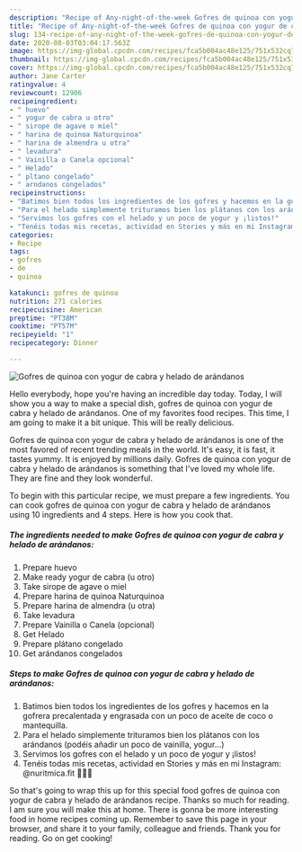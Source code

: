 ```yaml
---
description: "Recipe of Any-night-of-the-week Gofres de quinoa con yogur de cabra y helado de arándanos"
title: "Recipe of Any-night-of-the-week Gofres de quinoa con yogur de cabra y helado de arándanos"
slug: 134-recipe-of-any-night-of-the-week-gofres-de-quinoa-con-yogur-de-cabra-y-helado-de-arandanos
date: 2020-08-03T03:04:17.563Z
image: https://img-global.cpcdn.com/recipes/fca5b004ac48e125/751x532cq70/gofres-de-quinoa-con-yogur-de-cabra-y-helado-de-arandanos-foto-principal.jpg
thumbnail: https://img-global.cpcdn.com/recipes/fca5b004ac48e125/751x532cq70/gofres-de-quinoa-con-yogur-de-cabra-y-helado-de-arandanos-foto-principal.jpg
cover: https://img-global.cpcdn.com/recipes/fca5b004ac48e125/751x532cq70/gofres-de-quinoa-con-yogur-de-cabra-y-helado-de-arandanos-foto-principal.jpg
author: Jane Carter
ratingvalue: 4
reviewcount: 12906
recipeingredient:
- " huevo"
- " yogur de cabra u otro"
- " sirope de agave o miel"
- " harina de quinoa Naturquinoa"
- " harina de almendra u otra"
- " levadura"
- " Vainilla o Canela opcional"
- " Helado"
- " pltano congelado"
- " arndanos congelados"
recipeinstructions:
- "Batimos bien todos los ingredientes de los gofres y hacemos en la gofrera precalentada y engrasada con un poco de aceite de coco o mantequilla."
- "Para el helado simplemente trituramos bien los plátanos con los arándanos (podéis añadir un poco de vainilla, yogur...)"
- "Servimos los gofres con el helado y un poco de yogur y ¡listos!"
- "Tenéis todas mis recetas, actividad en Stories y más en mi Instagram: @nuritmica.fit 🤸🏾‍♀️"
categories:
- Recipe
tags:
- gofres
- de
- quinoa

katakunci: gofres de quinoa 
nutrition: 271 calories
recipecuisine: American
preptime: "PT38M"
cooktime: "PT57M"
recipeyield: "1"
recipecategory: Dinner

---
```



![Gofres de quinoa con yogur de cabra y helado de arándanos](https://img-global.cpcdn.com/recipes/fca5b004ac48e125/751x532cq70/gofres-de-quinoa-con-yogur-de-cabra-y-helado-de-arandanos-foto-principal.jpg)

Hello everybody, hope you're having an incredible day today. Today, I will show you a way to make a special dish, gofres de quinoa con yogur de cabra y helado de arándanos. One of my favorites food recipes. This time, I am going to make it a bit unique. This will be really delicious.



Gofres de quinoa con yogur de cabra y helado de arándanos is one of the most favored of recent trending meals in the world. It's easy, it is fast, it tastes yummy. It is enjoyed by millions daily. Gofres de quinoa con yogur de cabra y helado de arándanos is something that I've loved my whole life. They are fine and they look wonderful.


To begin with this particular recipe, we must prepare a few ingredients. You can cook gofres de quinoa con yogur de cabra y helado de arándanos using 10 ingredients and 4 steps. Here is how you cook that.

<!--inarticleads1-->

##### The ingredients needed to make Gofres de quinoa con yogur de cabra y helado de arándanos:

1. Prepare  huevo
1. Make ready  yogur de cabra (u otro)
1. Take  sirope de agave o miel
1. Prepare  harina de quinoa Naturquinoa
1. Prepare  harina de almendra (u otra)
1. Take  levadura
1. Prepare  Vainilla o Canela (opcional)
1. Get  Helado
1. Prepare  plátano congelado
1. Get  arándanos congelados




<!--inarticleads2-->

##### Steps to make Gofres de quinoa con yogur de cabra y helado de arándanos:

1. Batimos bien todos los ingredientes de los gofres y hacemos en la gofrera precalentada y engrasada con un poco de aceite de coco o mantequilla.
1. Para el helado simplemente trituramos bien los plátanos con los arándanos (podéis añadir un poco de vainilla, yogur...)
1. Servimos los gofres con el helado y un poco de yogur y ¡listos!
1. Tenéis todas mis recetas, actividad en Stories y más en mi Instagram: @nuritmica.fit 🤸🏾‍♀️




So that's going to wrap this up for this special food gofres de quinoa con yogur de cabra y helado de arándanos recipe. Thanks so much for reading. I am sure you will make this at home. There is gonna be more interesting food in home recipes coming up. Remember to save this page in your browser, and share it to your family, colleague and friends. Thank you for reading. Go on get cooking!
